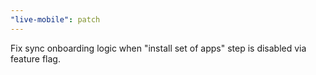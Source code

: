 ```yaml
---
"live-mobile": patch
---
```


Fix sync onboarding logic when "install set of apps" step is disabled via feature flag.

